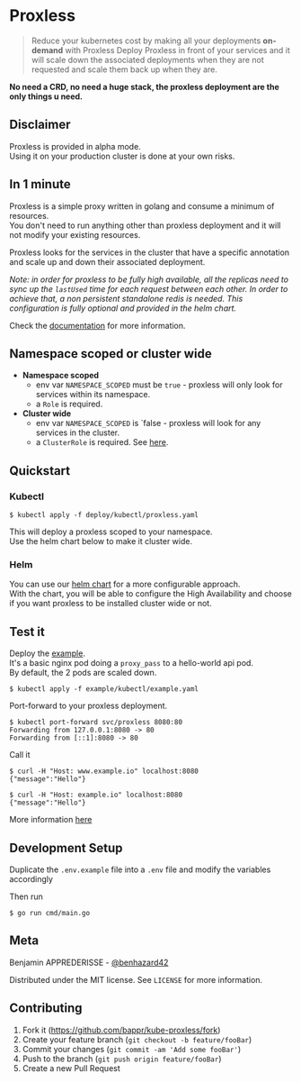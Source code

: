 # Proxless

> Reduce your kubernetes cost by making all your deployments **on-demand** with Proxless
> Deploy Proxless in front of your services and it will scale down the associated deployments when they are not requested and scale them back up when they are.

**No need a CRD, no need a huge stack, the proxless deployment are the only things u need.**

## Disclaimer

Proxless is provided in alpha mode.  
Using it on your production cluster is done at your own risks.

## In 1 minute

Proxless is a simple proxy written in golang and consume a minimum of resources.  
You don't need to run anything other than proxless deployment and it will not modify your existing resources.

Proxless looks for the services in the cluster that have a specific annotation and scale up and down their associated deployment. 

_Note: in order for proxless to be fully high available, all the replicas need to sync up the `lastUsed` time for each request between each other.
In order to achieve that, a non persistent standalone redis is needed. This configuration is fully optional and provided in the helm chart._

Check the [documentation](docs) for more information.

## Namespace scoped or cluster wide
 
- **Namespace scoped**
    - env var `NAMESPACE_SCOPED` must be `true` - proxless will only look for services within its namespace.
    - a `Role` is required.
- **Cluster wide**
    - env var `NAMESPACE_SCOPED` is `false - proxless will look for any services in the cluster.
    - a `ClusterRole` is required. See [here](deploy/helm/templates/clusterrole.yaml).

## Quickstart

### Kubectl

```shell script
$ kubectl apply -f deploy/kubectl/proxless.yaml
```

This will deploy a proxless scoped to your namespace.  
Use the helm chart below to make it cluster wide.

### Helm

You can use our [helm chart](deploy/helm/README.md) for a more configurable approach.  
With the chart, you will be able to configure the High Availability and choose if you want proxless to be installed cluster wide or not.

## Test it

Deploy the [example](example/kubectl/example.yaml).  
It's a basic nginx pod doing a `proxy_pass` to a hello-world api pod.  
By default, the 2 pods are scaled down.  

```shell script
$ kubectl apply -f example/kubectl/example.yaml
```

Port-forward to your proxless deployment.

```shell script
$ kubectl port-forward svc/proxless 8080:80
Forwarding from 127.0.0.1:8080 -> 80
Forwarding from [::1]:8080 -> 80
```

Call it

```shell script
$ curl -H "Host: www.example.io" localhost:8080
{"message":"Hello"}

$ curl -H "Host: example.io" localhost:8080
{"message":"Hello"}
```

More information [here](example/kubectl/README.md)

## Development Setup

Duplicate the `.env.example` file into a `.env` file and modify the variables accordingly

Then run

```shell script
$ go run cmd/main.go
```

## Meta

Benjamin APPREDERISSE - [@benhazard42](https://twitter.com/benhazard42)

Distributed under the MIT license. See ``LICENSE`` for more information.

## Contributing

1. Fork it (<https://github.com/bappr/kube-proxless/fork>)
2. Create your feature branch (`git checkout -b feature/fooBar`)
3. Commit your changes (`git commit -am 'Add some fooBar'`)
4. Push to the branch (`git push origin feature/fooBar`)
5. Create a new Pull Request
